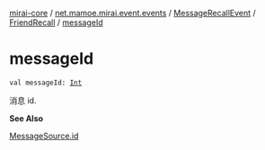 [mirai-core](../../../index.md) / [net.mamoe.mirai.event.events](../../index.md) / [MessageRecallEvent](../index.md) / [FriendRecall](index.md) / [messageId](./message-id.md)

# messageId

`val messageId: `[`Int`](https://kotlinlang.org/api/latest/jvm/stdlib/kotlin/-int/index.html)

消息 id.

**See Also**

[MessageSource.id](../../../net.mamoe.mirai.message.data/-message-source/id.md)

